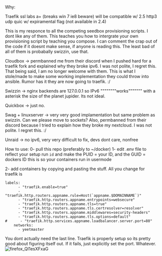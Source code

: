 Why:

Traefik ssl labs a+ (breaks win 7 ie8 beware) will be compatible w/ 2.5 http3 udp quic w/ expiramental flag (not available in 2.4)

This is my responce to all the competing seedbox provisioning scripts. I dont like any of them. This teaches you how to intergrate your own provisioning script by teaching you compose. I can comment the crap out of the code if it doesnt make sense, if anyone is reading this. 
The least bad of all of them is probabally swizzin, use that.

Cloudbox -> permbanned me from their discord when I pushed hard for a traefik fork and explained why they broke ipv6. I was not polite, I regret this. 
That being said, I am no longer welcome with them. This is what I stole/made to make some working implementation they could throw into ansible.
Rumor has it they are now going to traefik. :/ 

Swizzin -> nginx backends are 127.0.0.1 so IPv6 """"""""works""""""" with a asterisk the size of the planet jupider. Its not ideal.

Quickbox -> just no. 

Swag + linuxserver -> very very good implamentation but same problem as swizzin. Can we please move to sockets? Also, permbanned from their discord because I tried to explain how they broke my nextcloud. I was not polite. I regret this. :/

Unraid -> no ipv6, very very difficult to fix, devs dont care, nonfree


How to use:
0- pull this repo (preferably to ~/docker) 
1- edit .env file to reflect your setup
run `id` and make the PUID = your ID, and the GUID = dockers ID
this is so your containers run in usermode

2- add containers by copying and pasting the stuff. All you change for traefik is 
```
labels:
      - "traefik.enable=true"
      - "traefik.http.routers.appname.rule=Host(`appname.$DOMAINNAME`)"
      - "traefik.http.routers.appname.entrypoints=websecure"
      - "traefik.http.routers.appname.tls=true"
      - "traefik.http.routers.appname.tls.certresolver=resolver"
      - "traefik.http.routers.appname.middlewares=security-headers"
      - "traefik.http.routers.appname.tls.options=default"
#      - "traefik.http.services.appname.loadbalancer.server.port=80"
    networks:
      - yeetmaster
 ```
      
You dont actually need the last line. Traefik is properly setup so its pretty good about figuring itself out. If it fails, just explicitly set the port. Whatever.
![firefox_Ql1esXFxaG](https://user-images.githubusercontent.com/42502676/108480346-4fac4f80-7243-11eb-907b-804d6479ffcd.png)

